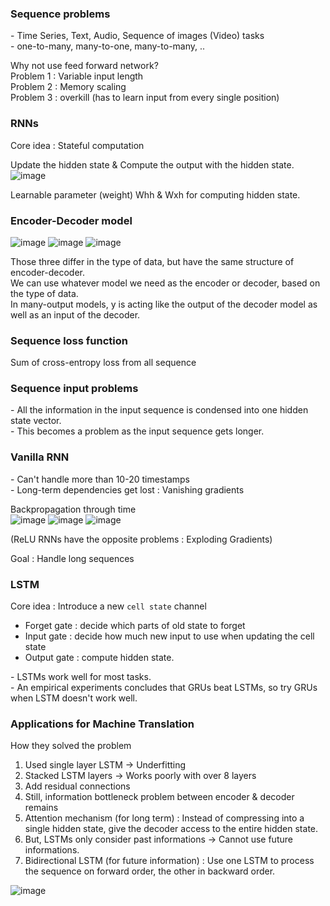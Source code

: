### Sequence problems

\- Time Series, Text, Audio, Sequence of images (Video) tasks  
\- one-to-many, many-to-one, many-to-many, ..

Why not use feed forward network?  
Problem 1 : Variable input length  
Problem 2 : Memory scaling  
Problem 3 : overkill (has to learn input from every single position)

### RNNs

Core idea : Stateful computation

Update the hidden state & Compute the output with the hidden state.  
![image](https://user-images.githubusercontent.com/79262676/167640241-2c90379c-0860-49e5-98e8-47522a49450e.png)

Learnable parameter (weight) Whh & Wxh for computing hidden state.

### Encoder-Decoder model

![image](https://user-images.githubusercontent.com/79262676/167641065-323667c0-ada5-4856-80ff-22516efb8131.png)
![image](https://user-images.githubusercontent.com/79262676/167641118-731aba9d-c83f-43ac-8591-4b8729274cd8.png)
![image](https://user-images.githubusercontent.com/79262676/167641200-5902079a-9e3d-489f-8e70-7994de884454.png)

Those three differ in the type of data, but have the same structure of encoder-decoder.  
We can use whatever model we need as the encoder or decoder, based on the type of data.  
In many-output models, y is acting like the output of the decoder model as well as an input of the decoder.  

### Sequence loss function

Sum of cross-entropy loss from all sequence
 
### Sequence input problems

\- All the information in the input sequence is condensed into one hidden state vector.  
\- This becomes a problem as the input sequence gets longer.  

### Vanilla RNN

\- Can't handle more than 10-20 timestamps  
\- Long-term dependencies get lost : Vanishing gradients  

Backpropagation through time  
![image](https://user-images.githubusercontent.com/79262676/167644435-0a1eb3fb-cf2b-4b6f-bb6a-67d4e1558d44.png)
![image](https://user-images.githubusercontent.com/79262676/167644488-7281615d-4a71-4a15-bd7b-c810f3973d1b.png)
![image](https://user-images.githubusercontent.com/79262676/167644620-acf55d8d-21e5-4a32-9500-35f28a955a82.png)

(ReLU RNNs have the opposite problems : Exploding Gradients)  

Goal : Handle long sequences  

### LSTM

Core idea : Introduce a new `cell state` channel  

* Forget gate : decide which parts of old state to forget  
* Input gate : decide how much new input to use when updating the cell state  
* Output gate : compute hidden state.  

\- LSTMs work well for most tasks.  
\- An empirical experiments concludes that GRUs beat LSTMs, so try GRUs when LSTM doesn't work well.  

### Applications for Machine Translation  

How they solved the problem  
1. Used single layer LSTM -> Underfitting  
2. Stacked LSTM layers  -> Works poorly with over 8 layers  
3. Add residual connections  
4. Still, information bottleneck problem between encoder & decoder remains  
5. Attention mechanism (for long term) : Instead of compressing into a single hidden state, give the decoder access to the entire hidden state.   
6. But, LSTMs only consider past informations -> Cannot use future informations.  
7. Bidirectional LSTM (for future information) : Use one LSTM to process the sequence on forward order, the other in backward order.  

![image](https://user-images.githubusercontent.com/79262676/167648726-04208c7c-b1d5-4464-aa67-c80183eb6ce5.png)
 
